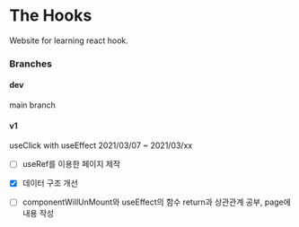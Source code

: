 # The Hooks
Website for learning react hook.

### Branches
#### dev
main branch

#### v1
useClick with useEffect
2021/03/07 ~ 2021/03/xx
- [ ] useRef를 이용한 페이지 제작
- [x] 데이터 구조 개선
- [ ] componentWillUnMount와 useEffect의 함수 return과 상관관계 공부, page에 내용 작성

